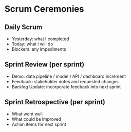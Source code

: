 # Scrum Ceremonies

## Daily Scrum
- Yesterday: what I completed
- Today: what I will do
- Blockers: any impediments

## Sprint Review (per sprint)
- Demo: data pipeline / model / API / dashboard increment
- Feedback: stakeholder notes and requested changes
- Backlog Update: incorporate feedback into next sprint

## Sprint Retrospective (per sprint)
- What went well
- What could be improved
- Action items for next sprint
